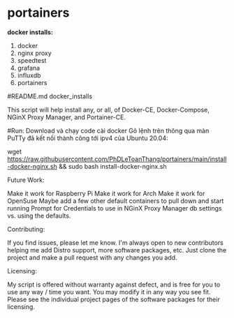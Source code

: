 # portainers
**docker installs:**
1.  docker
2.  nginx proxy
3.  speedtest
4.  grafana
5.  influxdb
6.  portainers

#README.md docker_installs

This script will help install any, or all, of Docker-CE, Docker-Compose, NGinX Proxy Manager, and Portainer-CE.

#Run: Download và chạy code cài docker Gõ lệnh trên thông qua màn PuTTy đã kết nối thành công tới ipv4 của Ubuntu 20.04:

wget https://raw.githubusercontent.com/PhDLeToanThang/portainers/main/install-docker-nginx.sh && sudo bash install-docker-nginx.sh

Future Work:

Make it work for Raspberry Pi
Make it work for Arch
Make it work for OpenSuse
Maybe add a few other default containers to pull down and start running
Prompt for Credentials to use in NGinX Proxy Manager db settings vs. using the defaults.

Contributing:

If you find issues, please let me know. I'm always open to new contributors helping me add Distro support, more software packages, etc. Just clone the project and make a pull request with any changes you add.

Licensing:

My script is offered without warranty against defect, and is free for you to use any way / time you want. You may modify it in any way you see fit. Please see the individual project pages of the software packages for their licensing.
